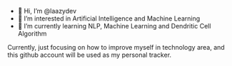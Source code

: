 - 👋 Hi, I’m @laazydev
- 👀 I’m interested in Artificial Intelligence and Machine Learning
- 🌱 I’m currently learning NLP, Machine Learning and Dendritic Cell Algorithm

Currently, just focusing on how to improve myself in technology area, and this github account will be used as my personal tracker.

<!---
laazydev/laazydev is a ✨ special ✨ repository because its `README.md` (this file) appears on your GitHub profile.
You can click the Preview link to take a look at your changes.
--->
